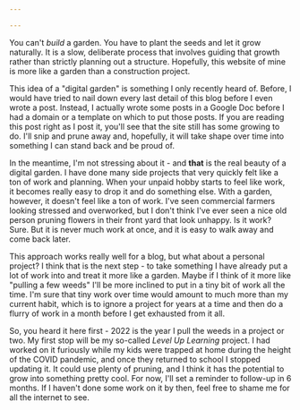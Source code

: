 ```yaml
---

---
```

You can't *build* a garden.  You have to plant the seeds and let it grow naturally.  It is a slow, deliberate process that involves guiding that growth rather than strictly planning out a structure.  Hopefully, this website of mine is more like a garden than a construction project.

This idea of a "digital garden" is something I only recently heard of.  Before, I would have tried to nail down every last detail of this blog before I even wrote a post.  Instead, I actually wrote some posts in a Google Doc before I had a domain or a template on which to put those posts.  If you are reading this post right as I post it, you'll see that the site still has some growing to do.  I'll snip and prune away and, hopefully, it will take shape over time into something I can stand back and be proud of.

In the meantime, I'm not stressing about it - and **that** is the real beauty of a digital garden.  I have done many side projects that very quickly felt like a ton of work and planning.  When your unpaid hobby starts to feel like work, it becomes really easy to drop it and do something else.  With a garden, however, it doesn't feel like a ton of work.  I've seen commercial farmers looking stressed and overworked, but I don't think I've ever seen a nice old person pruning flowers in their front yard that look unhappy.  Is it work?  Sure.  But it is never much work at once, and it is easy to walk away and come back later.

This approach works really well for a blog, but what about a personal project?  I think that is the next step - to take something I have already put a lot of work into and treat it more like a garden.  Maybe if I think of it more like "pulling a few weeds" I'll be more inclined to put in a tiny bit of work all the time.  I'm sure that tiny work over time would amount to much more than my current habit, which is to ignore a project for years at a time and then do a flurry of work in a month before I get exhausted from it all.

So, you heard it here first - 2022 is the year I pull the weeds in a project or two.  My first stop will be my so-called *Level Up Learning* project.  I had worked on it furiously while my kids were trapped at home during the height of the COVID pandemic, and once they returned to school I stopped updating it.  It could use plenty of pruning, and I think it has the potential to grow into something pretty cool.  For now, I'll set a reminder to follow-up in 6 months.  If I haven't done some work on it by then, feel free to shame me for all the internet to see.
